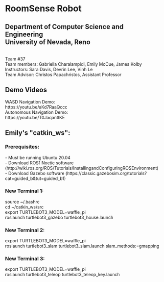 <h1>RoomSense Robot</h1>
<h2>Department of Computer Science and Engineering <br \>
University of Nevada, Reno</h2><br  \>
Team #37<br \>
Team members: Gabriella Charalampidi, Emily McCue, James Kolby<br \>
Instructors: Sara Davis, Devrin Lee, Vinh Le<br \>
Team Advisor: Christos Papachristos, Assistant Professor

<h2>Demo Videos</h2>
WASD Navigation Demo:<br \>
https://youtu.be/aKd7RaaQccc<br \>
Autonomous Navigation Demo:<br \>
https://youtu.be/T0JaqantIKE<br \>

<h2>Emily's "catkin_ws":</h2>
<h3>Prerequisites:</h3>
- Must be running Ubuntu 20.04<br \>
- Download ROS1 Noetic software (http://wiki.ros.org/ROS/Tutorials/InstallingandConfiguringROSEnvironment)<br \>
- Download Gazebo software (https://classic.gazebosim.org/tutorials?cat=guided_b&tut=guided_b1)<br \>
<h3>New Terminal 1:</h3>
source ~/.bashrc<br \>
cd ~/catkin_ws/src<br \>
export TURTLEBOT3_MODEL=waffle_pi<br \>
roslaunch turtlebot3_gazebo turtlebot3_house.launch
<h3>New Terminal 2:</h3>
export TURTLEBOT3_MODEL=waffle_pi<br \>
roslaunch turtlebot3_slam turtlebot3_slam.launch slam_methods:=gmapping<br \>
<h3>New Terminal 3:</h3>
export TURTLEBOT3_MODEL=waffle_pi<br \>
roslaunch turtlebot3_teleop turtlebot3_teleop_key.launch<br \>

